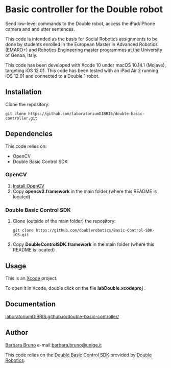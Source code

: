 # Basic controller for the Double robot

Send low-level commands to the Double robot, access the iPad/iPhone camera and and utter sentences.

This code is intended as the basis for Social Robotics assignments to be done by students enrolled in the European Master in Advanced Robotics (EMARO+) and Robotics Engineering master programmes at the University of Genoa, Italy.

This code has been developed with Xcode 10 under macOS 10.14.1 (Mojave), targeting iOS 12.01.
This code has been tested with an iPad Air 2 running iOS 12.01 and connected to a Double 1 robot.

## Installation

Clone the repository:

    git clone https://github.com/laboratoriumDIBRIS/double-basic-controller.git

## Dependencies

This code relies on:
* OpenCV
* Double Basic Control SDK

### OpenCV

1. [Install OpenCV](https://docs.opencv.org/2.4/doc/tutorials/introduction/ios_install/ios_install.html#ios-installation)
2. Copy <strong>opencv2.framework</strong> in the main folder (where this README is located)

### Double Basic Control SDK

1. Clone (outside of the main folder) the repository:

       git clone https://github.com/doublerobotics/Basic-Control-SDK-iOS.git

2. Copy <strong>DoubleControlSDK.framework</strong> in the main folder (where this README is located)

## Usage

This is an [Xcode](https://developer.apple.com/xcode/) project.

To open it in Xcode, double click on the file <strong>labDouble.xcodeproj</strong> .

## Documentation

[laboratoriumDIBRIS.github.io/double-basic-controller/](https://laboratoriumDIBRIS.github.io/double-basic-controller/)

## Author

[Barbara Bruno](https://github.com/bbbruno) e-mail:barbara.bruno@unige.it

This code relies on the [Double Basic Control SDK](https://github.com/doublerobotics/Basic-Control-SDK-iOS) provided by [Double Robotics](http://www.doublerobotics.com).
